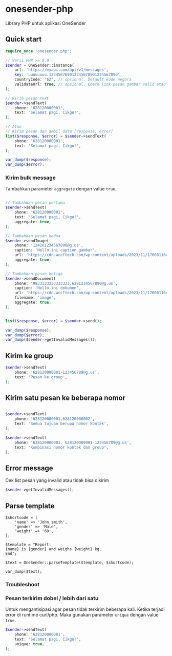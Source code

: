 # onesender-php
Library PHP untuk aplikasi OneSender


## Quick start

```PHP
require_once 'onesender.php';

// Versi PHP >= 8.0
$sender = OneSender::instance(
    url: 'https://myapi.com/api/v1/messages',
    key: 'uuuuuuuu.123456789012345678901234567890',
    countryCode: '62', // opsional. Default kode negara
    validateUrl: true, // opsional. Check link pesan gambar valid atau tidak
);

// Kirim pesan text
$sender->sendText(
    phone: '628120000001',
    text: 'Selamat pagi, Cikgu!',
);

// Atau
// Kirim pesan dan ambil data [response, error]
list($response, $error) = $sender->sendText(
    phone: '628120000001',
    text: 'Selamat pagi, Cikgu!',
);

var_dump($response);
var_dump($error);
```

### Kirim bulk message

Tambahkan parameter `aggregate` dengan value `true`.

```PHP

// Tambahkan pesan pertama
$sender->sendText(
    phone: '628120000001',
    text: 'Selamat pagi, Cikgu!',
    aggregate: true,
);

// Tambahkan pesan kedua
$sender->sendImage(
    phone: '124281234567890@g.us',
    caption: 'Hello ini caption gambar',
    url: 'https://cdn.wccftech.com/wp-content/uploads/2023/11/1700811649860-1-728x380.jpeg',
    aggregate: true,
);

// Tambahkan pesan ketiga
$sender->sendDocument(
    phone: '0833333333333333,6281234567890@g.us',
    caption: 'Hello ini dokumen',
    url: 'https://cdn.wccftech.com/wp-content/uploads/2023/11/1700811649860-1-728x380.jpeg',
    filename: 'image',
    aggregate: true,
);


list($response, $error) = $sender->send();

var_dump($response);
var_dump($error);
var_dump($sender->getInvalidMessages());
```

## Kirim ke group
```PHP
$sender->sendText(
    phone: '628120000001-123456789@g.us',
    text: 'Pesan ke group',
);
```


## Kirim satu pesan ke beberapa nomor
```PHP

$sender->sendText(
    phone: '628120000001,628120000002',
    text: 'Semua tujuan berupa nomor kontak',
);

$sender->sendText(
    phone: '628120000001, 628120000001-123456789@g.us',
    text: 'Kombinasi nomor kontak dan group',
);
```

## Error message
Cek list pesan yang invalid atau tidak bisa dikirim

```PHP
$sender->getInvalidMessages();
```

## Parse template
```
$shortcode = [
    'name' => 'John smith',
    'gender' => 'Male',
    'weight' => '60',
];

$template = "Report:
{name} is {gender} and weighs {weight} kg.
End";

$text = OneSender::parseTemplate($template, $shortcode);

var_dump($text);

```

### Troubleshoot

### Pesan terkirim dobel / lebih dari satu
Untuk mengantisipasi agar pesan tidak terkirim beberapa kali. Ketika terjadi error di runtime curl/php. Maka gunakan parameter `unique` dengan value `true`.

```PHP
$sender->sendText(
    phone: '628120000001',
    text: 'Selamat pagi, Cikgu!',
    unique: true,
);
``` 

